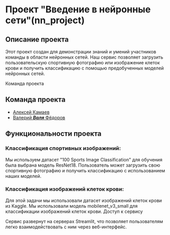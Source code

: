 # Проект "Введение в нейронные сети"(nn_project)
## Описание проекта
 Этот проект создан для демонстрации знаний и умений участников команды в области нейронных сетей. 
Наш сервис позволяет загрузить пользовательскую спортивную фотографию или изображение клеток крови и получить классификацию с помощью предобученных моделей нейронных сетей.

Команда проекта
## Команда проекта
- [Алексей Камаев](https://github.com/AlexeyKamaev)
- [Валерий ***Валя*** Фёдоров](https://github.com/Valera4096)

## Функциональности проекта
### Классификация спортивных изображений:

Мы используем датасет "100 Sports Image Classification" для обучения была выбрана модель ResNet18.
Пользователь может загрузить свою спортивную фотографию и получить классификацию с использованием наших моделей.

### Классификация изображений клеток крови:

Для этой задачи мы использовали датасет изображений клеток крови из Kaggle.
Мы использовали модель mobilenet_v3_small для классификации изображений клеток крови.
Доступ к сервису


Сервис развернут на серверах Streamlit, что позволяет пользователям легко взаимодействовать с ним через веб-интерфейс.
